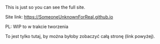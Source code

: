 This is just so you can see the full site.

Site link: https://SomeoneUnknownForReal.github.io

PL:
WIP to w trakcie tworzenia

To jest tylko tutaj, by można byłoby zobaczyć całą stronę
(link powyżej).
